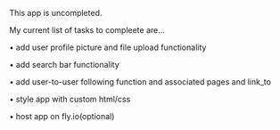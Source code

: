 This app is uncompleted.

My current list of tasks to compleete are...

• add user profile picture and file upload functionality

• add search bar functionality

• add user-to-user following function and associated pages and link_to

• style app with custom html/css

• host app on fly.io(optional)


